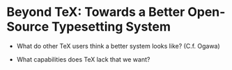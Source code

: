# Beyond TeX: Towards a Better Open-Source Typesetting System

- What do other TeX users think a better system looks like? (C.f. Ogawa)

- What capabilities does TeX lack that we want?
